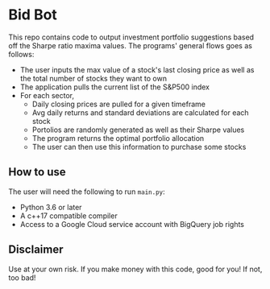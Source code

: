# Bid Bot <WIP>

This repo contains code to output investment portfolio suggestions based off the Sharpe ratio maxima values. The programs' general flows goes as follows:

* The user inputs the max value of a stock's last closing price as well as the total number of stocks they want to own
* The application pulls the current list of the S&P500 index
* For each sector, 
    * Daily closing prices are pulled for a given timeframe
    * Avg daily returns and standard deviations are calculated for each stock
    * Portolios are randomly generated as well as their Sharpe values
    * The program returns the optimal portfolio allocation
    * The user can then use this information to purchase some stocks

## How to use

The user will need the following to run `main.py`:
* Python 3.6 or later
* A c++17 compatible compiler
* Access to a Google Cloud service account with BigQuery job rights

## Disclaimer

Use at your own risk. If you make money with this code, good for you! If not, too bad!